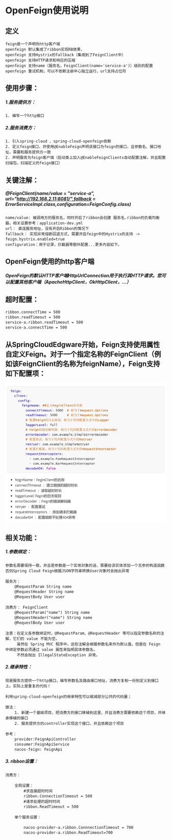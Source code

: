 # OpenFeign使用说明

## 定义
    feign是一个声明伪http客户端
    openfeign 默认集成了ribbon实现RB效果，
    openfeign 支持Hystrix的fallback（集成到了FeignClient中）
    openfeign 支持HTTP请求和响应的压缩
    openfeign 支持name（服务名，FeignClient(name='service-a')）级别的配置
    openfeign 重试机制，可以不依赖注册中心独立运行，url支持占位符


## 使用步骤： 
##### 1.服务提供方：
    1. 编写一个http接口

##### 2.服务消费方：
    1. 引入spring-cloud 、spring-cloud-openfeign依赖
    2. 定义feign接口，并使用@EnableFeign声明该接口为feign的接口，且参数名、接口地址，需要和服务提供方一致
    2. 声明服务为feign客户端（启动类上加入@EnableFeignClients自动配置注解，并且配置扫描包，扫描定义的feign接口）


## 关键注解：
##### @FeignClient(name/value = "service-a", url="http://192.168.2.11:8081/",fallback = ErrorServiceImpl.class,configuration=FeignConfig.class)

    name/value: 被调用方的服务名，同时开启了ribbon会创建 服务名.ribbon的负载均衡器，相关设置参考：application-dev.yml 
    url： 直连服务地址，没有开启Ribbon的情况下
    fallback： 实现异常熔断回退方式，需要开启feign中的Hystrix的支持 ->  feign.hystrix.enabled=true
    configuration：用于记录，拦截器等额外配置...更多内容如下。



##  OpenFeign使用的http客户端
##### OpenFeign的默认HTTP客户端HttpUrlConnection用于执行其HTTP请求。您可以配置其他客户端（ApacheHttpClient，OkHttpClient，...）


## 超时配置：
    
    ribbon.connectTime = 500
    ribbon.readTimeout = 500
    service-a.ribbon.readTimeout = 500
    service-a.connectTime = 500


## 从SpringCloudEdgware开始，Feign支持使用属性自定义Feign。对于一个指定名称的FeignClient（例如该FeignClient的名称为feignName），Feign支持如下配置项：
![img.png](images/feign级配置.png)





## 相关功能：

##### 1.参数绑定：

    参数名需要保持一致，并且若参数是一个实体对象的话，需要给该实体添加一个无参的构造函数否则Spring Cloud Feign根据JSON字符串转换User对象时会抛出异常

    服务方： 
        @RequestParam String name
        @RequestHeader String name
        @RequestBody User user

    消费方： FeignClient
        @RequestParam("name") String name
        @RequestHeader("name") String name
        @RequestBody User user

    注意：在定义各参数绑定时，@RequestParam、@RequestHeader 等可以指定参数名称的注解，它们的 value 不能为空。
         虽然在 Spring MVC 程序中，这些注解会根据参数名来作为默认值，但是在 Feign 中绑定参数必须通过 value 属性来指明具体参数名，
         不然会抛出 IllegalStateException 异常。


##### 2.继承特性：
    
    现是服务方提供一个http接口，编写参数名及路由接口地址，消费方复制一份到定义到接口上。实际上是重复的代码！

    利用spring-cloud-openfeign的继承特性可以缩减部分公共的代码量；

    做法：
        1. 新建一个基础项目，把消费方的接口移植到这里，并且消费方需要依赖这个项目，并继承移植的接口
        2. 服务提供方的controller实现这个接口，并且依赖这个项目

    参考： 
        provider:FeignApiController
        consumer:FeignApiService
        nacos-feign: FeignApi



##### 3. ribbon设置：
    
    消费方：

        全局设置：
            #求连接超时时间
            ribbon.ConnectionTimeout = 500
            #请求处理的超时时间
            ribbon.ReadTimeout = 500
        
        单个服务设置：
            
            nacos-provider-a.ribbon.ConnnectionTimeout = 700
            nacos-provider-a.ribbon.ReadTimeout=700





    
    